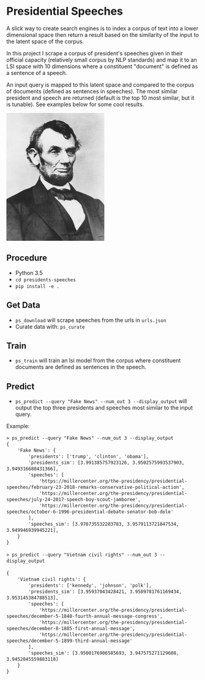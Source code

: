 # Presidential Speeches

A slick way to create search engines is to index a corpus of text into a lower dimensional space then return a result 
based on the similarity of the input to the latent space of the corpus.

In this project I scrape a corpus of president's speeches given in their official capacity (relatively small corpus by
NLP standards) and map it to an LSI space with 10 dimensions where a constituent "document" is defined as a sentence of 
a speech. 

An input query is mapped to this latent space and compared to the corpus of documents (defined as sentences in
speeches). The most similar president and speech are returned (default is the top 10 most similar, but it is tunable). 
See examples below for some cool results.

<img src="/docs/lincoln.jpg" alt="Presidents Logo" width="256">

## Procedure

- Python 3.5
- `cd presidents-speeches`
- `pip install -e .`

## Get Data

- `ps_download` will scrape speeches from the urls in `urls.json`
- Curate data with: `ps_curate`

## Train

- `ps_train` will train an lsi model from the corpus where constituent documents are defined as sentences in the speech.

## Predict

- `ps_predict --query "Fake News" --num_out 3 --display_output` will output the top three presidents and speeches most similar to the 
input query.

Example: 
```
> ps_predict --query "Fake News" --num_out 3 --display_output
{
    'Fake News': {
        'presidents': ['trump', 'clinton', 'obama'], 
        'presidents_sim': [3.991385757923126, 3.9502575993537903, 3.949316680431366], 
        'speeches': [
            'https://millercenter.org/the-presidency/presidential-speeches/february-23-2018-remarks-conservative-political-action', 
            'https://millercenter.org/the-presidency/presidential-speeches/july-24-2017-speech-boy-scout-jamboree', 
            'https://millercenter.org/the-presidency/presidential-speeches/october-6-1996-presidential-debate-senator-bob-dole'
        ],
        'speeches_sim': [3.976735532283783, 3.9579113721847534, 3.949946939945221], 
    }
}

> ps_predict --query "Vietnam civil rights" --num_out 3 --display_output

{
    'Vietnam civil rights': {
        'presidents': ['kennedy', 'johnson', 'polk'], 
        'presidents_sim': [3.95937043428421, 3.9589781761169434, 3.953145384788513],
        'speeches': [
            'https://millercenter.org/the-presidency/presidential-speeches/december-5-1848-fourth-annual-message-congress', 
            'https://millercenter.org/the-presidency/presidential-speeches/december-8-1885-first-annual-message', 
            'https://millercenter.org/the-presidency/presidential-speeches/december-5-1899-third-annual-message'
        ], 
        'speeches_sim': [3.9500176906585693, 3.947575271129608, 3.9452045559883118]
    }
}

```